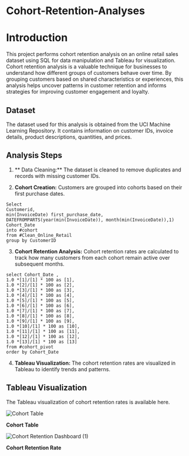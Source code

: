 # Cohort-Retention-Analyses

# Introduction
This project performs cohort retention analysis on an online retail sales dataset using SQL for data manipulation and Tableau for visualization.
Cohort retention analysis is a valuable technique for businesses to understand how different groups of customers behave over time. By grouping customers based on shared characteristics or experiences, this analysis helps uncover patterns in customer retention and informs strategies for improving customer engagement and loyalty.

## Dataset
The dataset used for this analysis is obtained from the UCI Machine Learning Repository. It contains information on customer IDs, invoice details, product descriptions, quantities, and prices.

## Analysis Steps
1.	** Data Cleaning:** The dataset is cleaned to remove duplicates and records with missing customer IDs.

2.	**Cohort Creation:** Customers are grouped into cohorts based on their first purchase dates.
```
Select
Customerid,
min(InvoiceDate) first_purchase_date,
DATEFROMPARTS(year(min(InvoiceDate)), month(min(InvoiceDate)),1) Cohort_Date
into #cohort
from #Clean_Online_Retail
group by CustomerID
```

3.	**Cohort Retention Analysis:** Cohort retention rates are calculated to track how many customers from each cohort remain active over subsequent months.
```
select Cohort_Date , 
1.0 *[1]/[1] * 100 as [1],
1.0 *[2]/[1] * 100 as [2],
1.0 *[3]/[1] * 100 as [3],
1.0 *[4]/[1] * 100 as [4],
1.0 *[5]/[1] * 100 as [5],
1.0 *[6]/[1] * 100 as [6],
1.0 *[7]/[1] * 100 as [7],
1.0 *[8]/[1] * 100 as [8],
1.0 *[9]/[1] * 100 as [9],
1.0 *[10]/[1] * 100 as [10],
1.0 *[11]/[1] * 100 as [11],
1.0 *[12]/[1] * 100 as [12],
1.0 *[13]/[1] * 100 as [13]
from #cohort_pivot
order by Cohort_Date
```

4.	**Tableau Visualization:** The cohort retention rates are visualized in Tableau to identify trends and patterns.

## Tableau Visualization
The Tableau visualization of cohort retention rates is available here.

![Cohort Table](https://github.com/Theo-Nla/Cohort-Retention-Analyses/assets/135545087/b0d32205-436f-4e35-96b8-5a9a814a7079)

**Cohort Table**

![Cohort Retention Dashboard (1)](https://github.com/Theo-Nla/Cohort-Retention-Analyses/assets/135545087/77b6c3d3-a4c3-49f8-908a-c7b4262752a2)

**Cohort Retention Rate**
